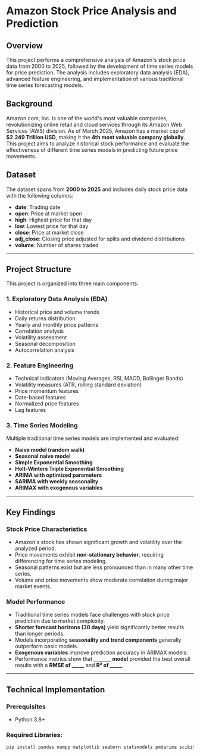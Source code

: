 # Amazon Stock Price Analysis and Prediction

## Overview
This project performs a comprehensive analysis of Amazon's stock price data from 2000 to 2025, followed by the development of time series models for price prediction. The analysis includes exploratory data analysis (EDA), advanced feature engineering, and implementation of various traditional time series forecasting models.

## Background
Amazon.com, Inc. is one of the world's most valuable companies, revolutionizing online retail and cloud services through its Amazon Web Services (AWS) division. As of March 2025, Amazon has a market cap of **$2.249 Trillion USD**, making it the **4th most valuable company globally**. This project aims to analyze historical stock performance and evaluate the effectiveness of different time series models in predicting future price movements.

## Dataset
The dataset spans from **2000 to 2025** and includes daily stock price data with the following columns:

- **date**: Trading date  
- **open**: Price at market open  
- **high**: Highest price for that day  
- **low**: Lowest price for that day  
- **close**: Price at market close  
- **adj_close**: Closing price adjusted for splits and dividend distributions  
- **volume**: Number of shares traded  

---

## Project Structure
This project is organized into three main components:

### 1. Exploratory Data Analysis (EDA)
- Historical price and volume trends  
- Daily returns distribution  
- Yearly and monthly price patterns  
- Correlation analysis  
- Volatility assessment  
- Seasonal decomposition  
- Autocorrelation analysis  

### 2. Feature Engineering
- Technical indicators (Moving Averages, RSI, MACD, Bollinger Bands)  
- Volatility measures (ATR, rolling standard deviation)  
- Price momentum features  
- Date-based features  
- Normalized price features  
- Lag features  

### 3. Time Series Modeling
Multiple traditional time series models are implemented and evaluated:
- **Naive model (random walk)**  
- **Seasonal naive model**  
- **Simple Exponential Smoothing**  
- **Holt-Winters Triple Exponential Smoothing**  
- **ARIMA with optimized parameters**  
- **SARIMA with weekly seasonality**  
- **ARIMAX with exogenous variables**  

---

## Key Findings

### Stock Price Characteristics
- Amazon's stock has shown significant growth and volatility over the analyzed period.  
- Price movements exhibit **non-stationary behavior**, requiring differencing for time series modeling.  
- Seasonal patterns exist but are less pronounced than in many other time series.  
- Volume and price movements show moderate correlation during major market events.  

### Model Performance
- Traditional time series models face challenges with stock price prediction due to market complexity.  
- **Shorter forecast horizons (30 days)** yield significantly better results than longer periods.  
- Models incorporating **seasonality and trend components** generally outperform basic models.  
- **Exogenous variables** improve prediction accuracy in ARIMAX models.  
- Performance metrics show that **_______ model** provided the best overall results with a **RMSE of _____** and **R² of _____**.  

---

## Technical Implementation

### Prerequisites
- Python 3.8+

### Required Libraries:
```bash
pip install pandas numpy matplotlib seaborn statsmodels pmdarima scikit-learn
